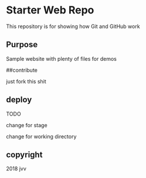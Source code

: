 # Starter Web Repo

This repository is for showing how Git and GitHub work

## Purpose

Sample website with plenty of files for demos

##contribute

 just fork this shit

## deploy

TODO

change for stage

change for working directory

## copyright

2018 jvv